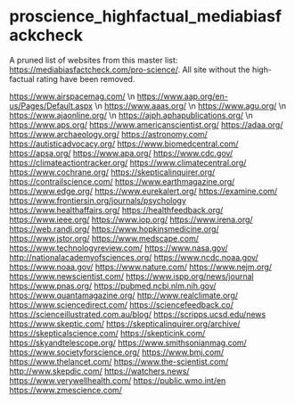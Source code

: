 # proscience_highfactual_mediabiasfackcheck
A pruned list of websites from this master list: https://mediabiasfactcheck.com/pro-science/. All site without the high-factual rating have been removed.

https://www.airspacemag.com/ \n
https://www.aap.org/en-us/Pages/Default.aspx \n
https://www.aaas.org/ \n
https://www.agu.org/ \n
https://www.ajaonline.org/ \n
https://ajph.aphapublications.org/ \n
https://www.aps.org/
https://www.americanscientist.org/
https://adaa.org/
https://www.archaeology.org/
https://astronomy.com/
https://autisticadvocacy.org/
https://www.biomedcentral.com/
https://apsa.org/
https://www.apa.org/
https://www.cdc.gov/
https://climateactiontracker.org/
https://www.climatecentral.org/
https://www.cochrane.org/
https://skepticalinquirer.org/
https://contrailscience.com/
https://www.earthmagazine.org/
https://www.edge.org/
https://www.eurekalert.org/
https://examine.com/
https://www.frontiersin.org/journals/psychology
https://www.healthaffairs.org/
https://healthfeedback.org/
https://www.ieee.org/
https://www.iop.org/
https://www.irena.org/
https://web.randi.org/
https://www.hopkinsmedicine.org/
https://www.jstor.org/
https://www.medscape.com/
https://www.technologyreview.com/
https://www.nasa.gov/
http://nationalacademyofsciences.org/
https://www.ncdc.noaa.gov/
https://www.noaa.gov/
https://www.nature.com/
https://www.nejm.org/
https://www.newscientist.com/
https://www.ispp.org/news/journal
https://www.pnas.org/
https://pubmed.ncbi.nlm.nih.gov/
https://www.quantamagazine.org/
http://www.realclimate.org/
https://www.sciencedirect.com/
https://sciencefeedback.co/
https://scienceillustrated.com.au/blog/
https://scripps.ucsd.edu/news
https://www.skeptic.com/
https://skepticalinquirer.org/archive/
https://skepticalscience.com/
https://skepticink.com/
https://skyandtelescope.org/
https://www.smithsonianmag.com/
https://www.societyforscience.org/
https://www.bmj.com/
https://www.thelancet.com/
https://www.the-scientist.com/
http://www.skepdic.com/
https://watchers.news/
https://www.verywellhealth.com/
https://public.wmo.int/en
https://www.zmescience.com/
